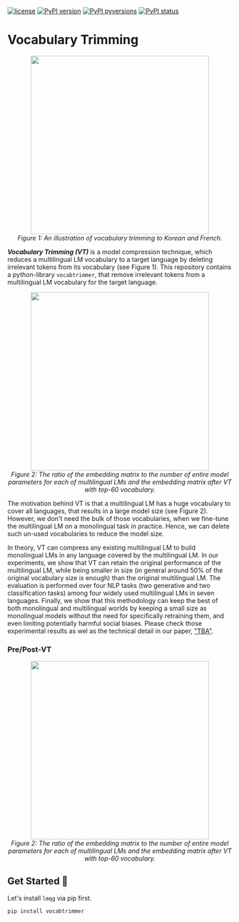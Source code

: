 [![license](https://img.shields.io/badge/License-MIT-brightgreen.svg)](https://github.com/asahi417/lm-vocab-trimming/blob/master/LICENSE)
[![PyPI version](https://badge.fury.io/py/vocabtrimmer.svg)](https://badge.fury.io/py/vocabtrimmer)
[![PyPI pyversions](https://img.shields.io/pypi/pyversions/vocabtrimmer.svg)](https://pypi.python.org/pypi/vocabtrimmer/)
[![PyPI status](https://img.shields.io/pypi/status/vocabtrimmer.svg)](https://pypi.python.org/pypi/vocabtrimmer/)

# Vocabulary Trimming

<p align="center">
  <img src="https://raw.githubusercontent.com/asahi417/lm-vocab-trimming/master/assets/overview.png" width="400">
  <br><em> Figure 1: An illustration of vocabulary trimming to Korean and French. </em>
</p>


***Vocabulary Trimming (VT)*** is a model compression technique, which reduces a multilingual LM vocabulary to a 
target language by deleting irrelevant tokens from its vocabulary (see Figure 1).
This repository contains a python-library `vocabtrimmer`, that remove irrelevant tokens from a multilingual LM vocabulary for the target language. 

<p align="center">
  <img src="https://raw.githubusercontent.com/asahi417/lm-vocab-trimming/master/assets/pie.png" width="400">
  <br><em> Figure 2: The ratio of the embedding matrix to the number of entire model parameters for each of multilingual LMs and the embedding matrix after VT with top-60 vocabulary. </em>
</p>

The motivation behind VT is that a multilingual LM has a huge vocabulary to cover all languages, that results in a large model size (see Figure 2). 
However, we don't need the bulk of those vocabularies, when we fine-tune the multilingual LM on a monolingual task in practice. Hence, 
we can delete such un-used vocabularies to reduce the model size.

In theory, VT can compress any existing multilingual LM to build monolingual LMs in any language covered by the multilingual LM. 
In our experiments, we show that VT can retain the original performance of the multilingual LM, while being smaller in size
(in general around 50% of the original vocabulary size is enough) than the original multilingual LM. 
The evaluation is performed over four NLP tasks (two generative and two classification tasks) among four widely used multilingual
LMs in seven languages. Finally, we show that this methodology can keep the best of both monolingual and multilingual 
worlds by keeping a small size as monolingual models without the need for specifically retraining them, and even 
limiting potentially harmful social biases. Please check those experimental results as wel as the technical detail in our paper,
["TBA"](tba).

### Pre/Post-VT

<p align="center">
  <img src="https://raw.githubusercontent.com/asahi417/lm-vocab-trimming/master/assets/vt_type.png" width="400">
  <br><em> Figure 2: The ratio of the embedding matrix to the number of entire model parameters for each of multilingual LMs and the embedding matrix after VT with top-60 vocabulary. </em>
</p>


## Get Started 🚀

Let's install `lmqg` via pip first.
```shell
pip install vocabtrimmer
```


